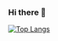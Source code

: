 ### Hi there 👋

[![Top Langs](https://github-readme-stats.vercel.app/api/top-langs/?username=Kasl0&layout=compact&langs_count=10&hide=html)](https://github.com/anuraghazra/github-readme-stats)
